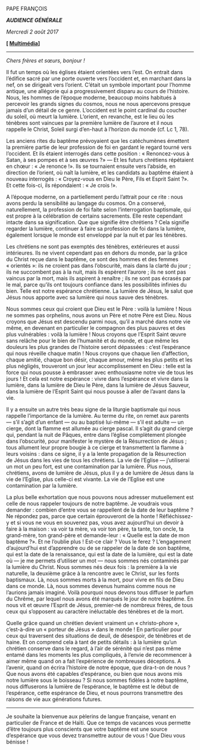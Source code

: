 PAPE FRANÇOIS

***AUDIENCE GÉNÉRALE***

*Mercredi 2 août 2017*

**[ [Multimédia](http://w2.vatican.va/content/francesco/fr/events/event.dir.html/content/vaticanevents/fr/2017/8/2/udienzagenerale.html)]**

* * *

*Chers frères et sœurs, bonjour !*

Il fut un temps où les églises étaient orientées vers l’est. On entrait dans l’édifice sacré par une porte ouverte vers l’occident et, en marchant dans la nef, on se dirigeait vers l’orient. C’était un symbole important pour l’homme antique, une allégorie qui a progressivement disparu au cours de l’histoire. Nous, les hommes de l’époque moderne, beaucoup moins habitués à percevoir les grands signes du cosmos, nous ne nous apercevons presque jamais d’un détail de ce genre. L’occident est le point cardinal du coucher du soleil, où meurt la lumière. L’orient, en revanche, est le lieu où les ténèbres sont vaincues par la première lumière de l’aurore et il nous rappelle le Christ, Soleil surgi d’en-haut à l’horizon du monde (cf. Lc 1, 78).

Les anciens rites du baptême prévoyaient que les catéchumènes émettent la première partie de leur profession de foi en gardant le regard tourné vers l’occident. Et ils étaient interrogés dans cette position : « Renoncez-vous à Satan, à ses pompes et à ses œuvres ?» — Et les futurs chrétiens répétaient en chœur : « Je renonce !». Ils se tournaient ensuite vers l’abside, en direction de l’orient, où naît la lumière, et les candidats au baptême étaient à nouveau interrogés : « Croyez-vous en Dieu le Père, Fils et Esprit Saint ?». Et cette fois-ci, ils répondaient : « Je crois !».

A l’époque moderne, on a partiellement perdu l’attrait pour ce rite : nous avons perdu la sensibilité au langage du cosmos. On a conservé, naturellement, la profession de foi faite selon l’interrogation baptismale, qui est propre à la célébration de certains sacrements. Elle reste cependant intacte dans sa signification. Que que signifie être chrétiens ? Cela signifie regarder la lumière, continuer à faire sa profession de foi dans la lumière, également lorsque le monde est enveloppé par la nuit et par les ténèbres.

Les chrétiens ne sont pas exemptés des ténèbres, extérieures et aussi intérieures. Ils ne vivent cependant pas en dehors du monde, par la grâce du Christ reçue dans le baptême, ce sont des hommes et des femmes « orientés »: ils ne croient pas dans l’obscurité, mais dans la clarté du jour ; ils ne succombent pas à la nuit, mais ils espèrent l’aurore ; ils ne sont pas vaincus par la mort, mais ils aspirent à renaître ; ils ne sont pas écrasés par le mal, parce qu’ils ont toujours confiance dans les possibilités infinies du bien. Telle est notre espérance chrétienne. La lumière de Jésus, le salut que Jésus nous apporte avec sa lumière qui nous sauve des ténèbres.

Nous sommes ceux qui croient que Dieu est le Père : voilà la lumière ! Nous ne sommes pas orphelins, nous avons un Père et notre Père est Dieu. Nous croyons que Jésus est descendu parmi nous, qu’il a marché dans notre vie même, en devenant en particulier le compagnon des plus pauvres et des plus vulnérables : voilà la lumière ! Nous croyons que l’Esprit Saint œuvre sans relâche pour le bien de l’humanité et du monde, et que même les douleurs les plus grandes de l’histoire seront dépassées : c’est l’espérance qui nous réveille chaque matin ! Nous croyons que chaque lien d’affection, chaque amitié, chaque bon désir, chaque amour, même les plus petits et les plus négligés, trouveront un jour leur accomplissement en Dieu : telle est la force qui nous pousse à embrasser avec enthousiasme notre vie de tous les jours ! Et cela est notre espérance : vivre dans l’espérance et vivre dans la lumière, dans la lumière de Dieu le Père, dans la lumière de Jésus Sauveur, dans la lumière de l’Esprit Saint qui nous pousse à aller de l’avant dans la vie.

Il y a ensuite un autre très beau signe de la liturgie baptismale qui nous rappelle l’importance de la lumière. Au terme du rite, on remet aux parents — s’il s’agit d’un enfant — ou au baptisé lui-même — s’il est adulte — un cierge, dont la flamme est allumée au cierge pascal. Il s’agit du grand cierge qui, pendant la nuit de Pâques, entre dans l’église complètement plongée dans l’obscurité, pour manifester le mystère de la Résurrection de Jésus ; tous allument leur propre bougie à ce cierge et transmettent la flamme à leurs voisins : dans ce signe, il y a la lente propagation de la Résurrection de Jésus dans les vies de tous les chrétiens. La vie de l’Eglise — j’utiliserai un mot un peu fort, est une contamination par la lumière. Plus nous, chrétiens, avons de lumière de Jésus, plus il y a de lumière de Jésus dans la vie de l’Eglise, plus celle-ci est vivante. La vie de l’Eglise est une contamination par la lumière.

La plus belle exhortation que nous pouvons nous adresser mutuellement est celle de nous rappeler toujours de notre baptême. Je voudrais vous demander : combien d’entre vous se rappellent de la date de leur baptême ? Ne répondez pas, parce que certain éprouveront de la honte ! Réfléchissez-y et si vous ne vous en souvenez pas, vous avez aujourd’hui un devoir à faire à la maison : va voir ta mère, va voir ton père, ta tante, ton oncle, ta grand-mère, ton grand-père et demande-leur : « Quelle est la date de mon baptême ?». Et ne l’oublie plus ! Est-ce clair ? Vous le ferez ? L’engagement d’aujourd’hui est d’apprendre ou de se rappeler de la date de son baptême, qui est la date de la renaissance, qui est la date de la lumière, qui est la date où — je me permets d’utiliser un mot — nous sommes nés contaminés par la lumière du Christ. Nous sommes nés deux fois : la première à la vie naturelle, la deuxième grâce à la rencontre avec le Christ, sur les fonts baptismaux. Là, nous sommes morts à la mort, pour vivre en fils de Dieu dans ce monde. Là, nous sommes devenus humains comme nous ne l’aurions jamais imaginé. Voilà pourquoi nous devons tous diffuser le parfum du Chrême, par lequel nous avons été marqués le jour de notre baptême. En nous vit et œuvre l’Esprit de Jésus, premier-né de nombreux frères, de tous ceux qui s’opposent au caractère inéluctable des ténèbres et de la mort.

Quelle grâce quand un chrétien devient vraiment un « christo-phore », c’est-à-dire un « porteur de Jésus » dans le monde ! En particulier pour ceux qui traversent des situations de deuil, de désespoir, de ténèbres et de haine. Et on comprend cela à tant de petits détails : à la lumière qu’un chrétien conserve dans le regard, à l’air de sérénité qui n’est pas même entamé dans les moments les plus compliqués, à l’envie de recommencer à aimer même quand on a fait l’expérience de nombreuses déceptions. A l’avenir, quand on écrira l’histoire de notre époque, que dira-t-on de nous ? Que nous avons été capables d’espérance, ou bien que nous avons mis notre lumière sous le boisseau ? Si nous sommes fidèles à notre baptême, nous diffuserons la lumière de l’espérance, le baptême est le début de l’espérance, cette espérance de Dieu, et nous pourrons transmettre des raisons de vie aux générations futures.

* * *

Je souhaite la bienvenue aux pèlerins de langue française, venant en particulier de France et de Haïti. Que ce temps de vacances vous permette d’être toujours plus conscients que votre baptême est une source d’espérance que vous devez transmettre autour de vous ! Que Dieu vous bénisse !